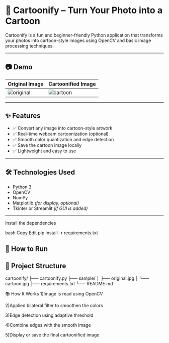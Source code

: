 # 🎨 Cartoonify – Turn Your Photo into a Cartoon

Cartoonify is a fun and beginner-friendly Python application that transforms your photos into cartoon-style images using OpenCV and basic image processing techniques.

---

## 📷 Demo

| Original Image | Cartoonified Image |
|----------------|--------------------|
| ![original](sample/original.jpg) | ![cartoon](sample/cartoon.jpg) |

---

## ✨ Features

- ✅ Convert any image into cartoon-style artwork
- ✅ Real-time webcam cartoonization (optional)
- ✅ Smooth color quantization and edge detection
- ✅ Save the cartoon image locally
- ✅ Lightweight and easy to use

---

## 🛠️ Technologies Used

- Python 3
- OpenCV
- NumPy
- Matplotlib *(for display, optional)*
- Tkinter or Streamlit *(if GUI is added)*

---

Install the dependencies

bash
Copy
Edit
pip install -r requirements.txt

## 🚀 How to Run


## 📂 Project Structure
cartoonify/
├── cartoonify.py
├── sample/
│   ├── original.jpg
│   └── cartoon.jpg
├── requirements.txt
└── README.md

📚 How It Works
1)Image is read using OpenCV

2)Applied bilateral filter to smoothen the colors

3)Edge detection using adaptive threshold

4)Combine edges with the smooth image

5)Display or save the final cartoonified image
